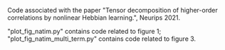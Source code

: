 Code associated with the paper "Tensor decomposition of higher-order correlations by nonlinear Hebbian learning.", Neurips 2021.

"plot_fig_natim.py" contains code related to figure 1; "plot_fig_natim_multi_term.py" contains code related to figure 3. 